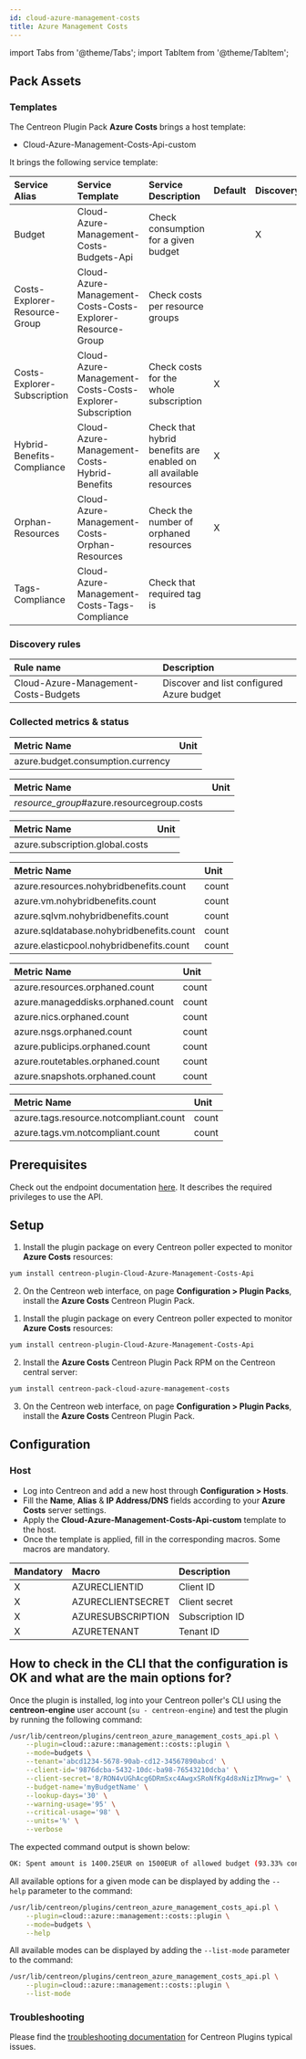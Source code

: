 ```yaml
---
id: cloud-azure-management-costs
title: Azure Management Costs 
---
```

import Tabs from '@theme/Tabs';
import TabItem from '@theme/TabItem';


## Pack Assets

### Templates

The Centreon Plugin Pack **Azure Costs** brings a host template:

* Cloud-Azure-Management-Costs-Api-custom

It brings the following service template:

| Service Alias                 | Service Template                                           | Service Description                                               | Default | Discovery |
|:------------------------------|:-----------------------------------------------------------|:------------------------------------------------------------------|:--------|:----------|
| Budget                        | Cloud-Azure-Management-Costs-Budgets-Api                   | Check consumption for a given budget                              |         | X         |
| Costs-Explorer-Resource-Group | Cloud-Azure-Management-Costs-Costs-Explorer-Resource-Group | Check costs per resource groups                                   |         |           |
| Costs-Explorer-Subscription   | Cloud-Azure-Management-Costs-Costs-Explorer-Subscription   | Check costs for the whole subscription                            | X       |           |
| Hybrid-Benefits-Compliance    | Cloud-Azure-Management-Costs-Hybrid-Benefits               | Check that hybrid benefits are enabled on all available resources | X       |           |
| Orphan-Resources              | Cloud-Azure-Management-Costs-Orphan-Resources              | Check the number of orphaned resources                            | X       |           |
| Tags-Compliance               | Cloud-Azure-Management-Costs-Tags-Compliance               | Check that required tag is                                        |         |           |

### Discovery rules

<Tabs groupId="sync">
<TabItem value="Services" label="Services">

| Rule name                                  | Description                                   |
| :----------------------------------------- | :-------------------------------------------- |
| Cloud-Azure-Management-Costs-Budgets       | Discover and list configured Azure budget     |

</TabItem>
</Tabs>

### Collected metrics & status

<Tabs groupId="sync">
<TabItem value="Budgets" label="Budgets">

| Metric Name                          | Unit  |
|:-------------------------------------|:------|
| azure.budget.consumption.currency    |       |

</TabItem>
<TabItem value="Costs-Explorer-Resource-Group" label="Costs-Explorer-Resource-Group">

| Metric Name                                | Unit  |
|:-------------------------------------------|:------|
| *resource_group*#azure.resourcegroup.costs |       |

</TabItem>
<TabItem value="Costs-Explorer-Subscription" label="Costs-Explorer-Subscription">

| Metric Name                                | Unit  |
|:-------------------------------------------|:------|
| azure.subscription.global.costs            |       |

</TabItem>
<TabItem value="Hybrid-Benefits-Compliance" label="Hybrid-Benefits-Compliance">

| Metric Name                              | Unit  |
|:-----------------------------------------|:------|
| azure.resources.nohybridbenefits.count   | count |
| azure.vm.nohybridbenefits.count          | count |
| azure.sqlvm.nohybridbenefits.count       | count |
| azure.sqldatabase.nohybridbenefits.count | count |
| azure.elasticpool.nohybridbenefits.count | count |


</TabItem>
<TabItem value="Orphan-Resources" label="Orphan-Resources">

| Metric Name                       | Unit  |
|:----------------------------------|:------|
| azure.resources.orphaned.count    | count |
| azure.manageddisks.orphaned.count | count |
| azure.nics.orphaned.count         | count |
| azure.nsgs.orphaned.count         | count |
| azure.publicips.orphaned.count    | count |
| azure.routetables.orphaned.count  | count |
| azure.snapshots.orphaned.count    | count |

</TabItem>
<TabItem value="Tags-Compliance" label="Tags-Compliance">

| Metric Name                            | Unit  |
|:---------------------------------------|:------|
| azure.tags.resource.notcompliant.count | count |
| azure.tags.vm.notcompliant.count       | count |

</TabItem>
</Tabs>

## Prerequisites

Check out the endpoint documentation [here](https://docs.microsoft.com/en-us/azure/cost-management-billing/manage/consumption-api-overview). It describes the required privileges to use the API.

## Setup

<Tabs groupId="sync">
<TabItem value="Online License" label="Online License">

1. Install the plugin package on every Centreon poller expected to monitor **Azure Costs** resources:

```bash
yum install centreon-plugin-Cloud-Azure-Management-Costs-Api
```

2. On the Centreon web interface, on page **Configuration > Plugin Packs**, install the **Azure Costs** Centreon Plugin Pack.

</TabItem>
<TabItem value="Offline License" label="Offline License">

1. Install the plugin package on every Centreon poller expected to monitor **Azure Costs** resources:

```bash
yum install centreon-plugin-Cloud-Azure-Management-Costs-Api
```

2. Install the **Azure Costs** Centreon Plugin Pack RPM on the Centreon central server:

```bash
yum install centreon-pack-cloud-azure-management-costs
```

3. On the Centreon web interface, on page **Configuration > Plugin Packs**, install the **Azure Costs** Centreon Plugin Pack.

</TabItem>
</Tabs>

## Configuration

### Host

* Log into Centreon and add a new host through **Configuration > Hosts**.
* Fill the **Name**, **Alias** & **IP Address/DNS** fields according to your **Azure Costs** server settings.
* Apply the **Cloud-Azure-Management-Costs-Api-custom** template to the host.
* Once the template is applied, fill in the corresponding macros. Some macros are mandatory.

| Mandatory   | Macro              | Description                                      |
|:------------|:-------------------|:-------------------------------------------------|
| X           | AZURECLIENTID      | Client ID                                        |
| X           | AZURECLIENTSECRET  | Client secret                                    |
| X           | AZURESUBSCRIPTION  | Subscription ID                                  |
| X           | AZURETENANT        | Tenant ID                                        |

## How to check in the CLI that the configuration is OK and what are the main options for?

Once the plugin is installed, log into your Centreon poller's CLI using the
**centreon-engine** user account (`su - centreon-engine`) and test the plugin by
running the following command:

```bash
/usr/lib/centreon/plugins/centreon_azure_management_costs_api.pl \
    --plugin=cloud::azure::management::costs::plugin \
    --mode=budgets \
    --tenant='abcd1234-5678-90ab-cd12-34567890abcd' \
    --client-id='9876dcba-5432-10dc-ba98-76543210dcba' \
    --client-secret='8/RON4vUGhAcg6DRmSxc4AwgxSRoNfKg4d8xNizIMnwg=' \
    --budget-name='myBudgetName' \
    --lookup-days='30' \
    --warning-usage='95' \
    --critical-usage='98' \
    --units='%' \
    --verbose
```

The expected command output is shown below:

```bash
OK: Spent amount is 1400.25EUR on 1500EUR of allowed budget (93.33% consumption) for the past 30 days | 'azure.budget.consumption.currency'=1400.25;0:1425;0:1485;0;1500
```

All available options for a given mode can be displayed by adding the
`--help` parameter to the command:

```bash
/usr/lib/centreon/plugins/centreon_azure_management_costs_api.pl \
    --plugin=cloud::azure::management::costs::plugin \
    --mode=budgets \
    --help
```

All available modes can be displayed by adding the `--list-mode` parameter to
the command:

```bash
/usr/lib/centreon/plugins/centreon_azure_management_costs_api.pl \
    --plugin=cloud::azure::management::costs::plugin \
    --list-mode
```

### Troubleshooting

Please find the [troubleshooting documentation](../getting-started/how-to-guides/troubleshooting-plugins.md)
for Centreon Plugins typical issues.